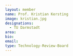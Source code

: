 ```yaml
---
layout: member
name: Prof. Kristian Kersting
image: kristian.jpg
designations: 
  - TU Darmstadt
area:
bio:
email:
type: Technology-Review-Board
---
```

